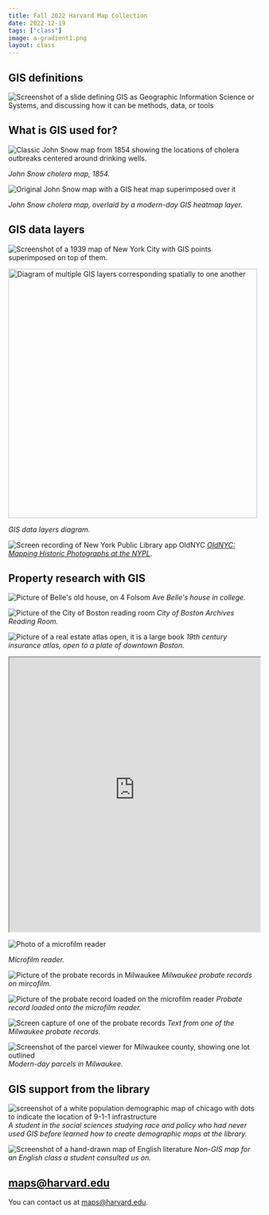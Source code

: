 ```yaml
---
title: Fall 2022 Harvard Map Collection 
date: 2022-12-19
tags: ["class"]
image: a-gradient1.png
layout: class
---
```


## GIS definitions

![Screenshot of a slide defining GIS as Geographic Information Science or Systems, and discussing how it can be methods, data, or tools](../../../media/GIS-intro.png)

## What is GIS used for?

![Classic John Snow map from 1854 showing the locations of cholera outbreaks centered around drinking wells.](../../../media/snow.jpeg)

*John Snow cholera map, 1854.*

![Original John Snow map with a GIS heat map superimposed over it](../../../media/snow-gis.png)

*John Snow cholera map, overlaid by a modern-day GIS heatmap layer.*

## GIS data layers

![Screenshot of a 1939 map of New York City with GIS points superimposed on top of them.](../../../media/ricky.png)

<img src="../../../media/layers.jpeg" alt="Diagram of multiple GIS layers corresponding spatially to one another" height="500">

*GIS data layers diagram.*

![Screen recording of New York Public Library app OldNYC](../../../media/oldnyc.gif)
*[OldNYC: Mapping Historic Photographs at the NYPL](https://www.oldnyc.org/).* 


## Property research with GIS

![Picture of Belle's old house, on 4 Folsom Ave](../../../media/folsom.png)
*Belle's house in college.*

![Picture of the City of Boston reading room](../../../media/reading-room.png)
*City of Boston Archives Reading Room.*

![Picture of a real estate atlas open, it is a large book](../../../media/books.png)
*19th century insurance atlas, open to a plate of downtown Boston.*

<iframe width="100%" height="550" src="https://atlascope.leventhalmap.org/#view:embed$base:000$overlay:39999059010718$zoom:18.00$center:-7914725.872110603,5210447.532772563$mode:glass$pos:204"></iframe>


![Photo of a microfilm reader](../../../media/microfilm-1.jpeg)

*Microfilm reader.*

![Picture of the probate records in Milwaukee](../../../media/microfilm-2.jpeg)
*Milwaukee probate records on mircofilm.*

![Picture of the probate record loaded on the microfilm reader](../../../media/microfilm-3.jpeg)
*Probate record loaded onto the microfilm reader.*

![Screen capture of one of the probate records](../../../media/microfilm-4.png)
*Text from one of the Milwaukee probate records.*

![Screenshot of the parcel viewer for Milwaukee county, showing one lot outlined](../../../media/mke-parcels.png)
*Modern-day parcels in Milwaukee.*


## GIS support from the library

![screenshot of a white population demographic map of chicago with dots to indicate the location of 9-1-1 infrastructure](../../../media/levin.png)
*A student in the social sciences studying race and policy who had never used GIS before learned how to create demographic maps at the library.*

![Screenshot of a hand-drawn map of English literature](../../../media/cf.png)
*Non-GIS map for an English class a student consulted us on.*

## maps@harvard.edu

You can contact us at [maps@harvard.edu](mailto:maps@harvard.edu).